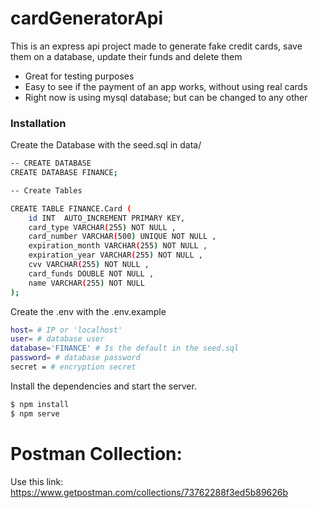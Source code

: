 # cardGeneratorApi

This is an express api project made to generate fake credit cards, save them on a database, update their funds and delete them 

  - Great for testing purposes 
  - Easy to see if the payment of an app works, without using real cards
  - Right now is using mysql database; but can be changed to any other

### Installation

Create the Database with the seed.sql in data/

```sh
-- CREATE DATABASE
CREATE DATABASE FINANCE;

-- Create Tables

CREATE TABLE FINANCE.Card (
    id INT  AUTO_INCREMENT PRIMARY KEY,
	card_type VARCHAR(255) NOT NULL ,
	card_number VARCHAR(500) UNIQUE NOT NULL ,
	expiration_month VARCHAR(255) NOT NULL ,
	expiration_year VARCHAR(255) NOT NULL ,
	cvv VARCHAR(255) NOT NULL ,
	card_funds DOUBLE NOT NULL ,
	name VARCHAR(255) NOT NULL
);

```

Create the .env with the .env.example

```sh
host= # IP or 'localhost'
user= # database user
database='FINANCE' # Is the default in the seed.sql
password= # database password
secret = # encryption secret 
```

Install the dependencies and start the server.

```sh
$ npm install 
$ npm serve
```

# Postman Collection: 
Use this link: https://www.getpostman.com/collections/73762288f3ed5b89626b
